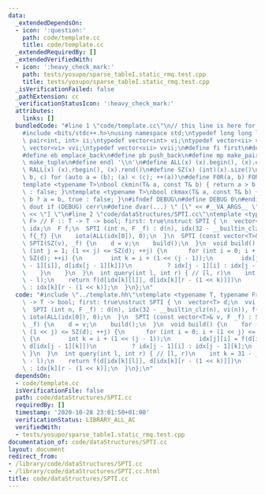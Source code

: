 ```yaml
---
data:
  _extendedDependsOn:
  - icon: ':question:'
    path: code/template.cc
    title: code/template.cc
  _extendedRequiredBy: []
  _extendedVerifiedWith:
  - icon: ':heavy_check_mark:'
    path: tests/yosupo/sparse_tableI.static_rmq.test.cpp
    title: tests/yosupo/sparse_tableI.static_rmq.test.cpp
  _isVerificationFailed: false
  _pathExtension: cc
  _verificationStatusIcon: ':heavy_check_mark:'
  attributes:
    links: []
  bundledCode: "#line 1 \"code/template.cc\"\n// this line is here for a reason\n\
    #include <bits/stdc++.h>\nusing namespace std;\ntypedef long long ll;\ntypedef\
    \ pair<int, int> ii;\ntypedef vector<int> vi;\ntypedef vector<ii> vii;\ntypedef\
    \ vector<vi> vvi;\ntypedef vector<vii> vvii;\n#define fi first\n#define se second\n\
    #define eb emplace_back\n#define pb push_back\n#define mp make_pair\n#define mt\
    \ make_tuple\n#define endl '\\n'\n#define ALL(x) (x).begin(), (x).end()\n#define\
    \ RALL(x) (x).rbegin(), (x).rend()\n#define SZ(x) (int)(x).size()\n#define FOR(a,\
    \ b, c) for (auto a = (b); (a) < (c); ++(a))\n#define F0R(a, b) FOR (a, 0, (b))\n\
    template <typename T>\nbool ckmin(T& a, const T& b) { return a > b ? a = b, true\
    \ : false; }\ntemplate <typename T>\nbool ckmax(T& a, const T& b) { return a <\
    \ b ? a = b, true : false; }\n#ifndef DEBUG\n#define DEBUG 0\n#endif\n#define\
    \ dout if (DEBUG) cerr\n#define dvar(...) \" [\" << #__VA_ARGS__ \": \" << (__VA_ARGS__)\
    \ << \"] \"\n#line 2 \"code/dataStructures/SPTI.cc\"\ntemplate <typename T, typename\
    \ F> // F :: T -> T -> bool; first: true\nstruct SPTI { \n  vector<T> d;\n  vvi\
    \ idx;\n  F f;\n  SPTI (int n, F _f) : d(n), idx(32 - __builtin_clz(n), vi(n)),\
    \ f{_f} {\n    iota(ALL(idx[0]), 0);\n  }\n  SPTI (const vector<T>& v, F _f) :\
    \ SPTI(SZ(v), _f) {\n    d = v;\n    build();\n  }\n  void build() {\n    for\
    \ (int j = 1; (1 << j) <= SZ(d); ++j) {\n      for (int i = 0; i + (1 << j) <=\
    \ SZ(d); ++i) {\n        int k = i + (1 << (j - 1));\n        idx[j][i] = f(d[idx[j\
    \ - 1][i]], d[idx[j - 1][k]])\n          ? idx[j - 1][i] : idx[j - 1][k];\n  \
    \    }\n    }\n  }\n  int query(int l, int r) { // [l, r)\n    int k = 31 - __builtin_clz(r\
    \ - l);\n    return f(d[idx[k][l]], d[idx[k][r - (1 << k)]])\n      ? idx[k][l]\
    \ : idx[k][r - (1 << k)];\n  }\n};\n"
  code: "#include \"../template.hh\"\ntemplate <typename T, typename F> // F :: T\
    \ -> T -> bool; first: true\nstruct SPTI { \n  vector<T> d;\n  vvi idx;\n  F f;\n\
    \  SPTI (int n, F _f) : d(n), idx(32 - __builtin_clz(n), vi(n)), f{_f} {\n   \
    \ iota(ALL(idx[0]), 0);\n  }\n  SPTI (const vector<T>& v, F _f) : SPTI(SZ(v),\
    \ _f) {\n    d = v;\n    build();\n  }\n  void build() {\n    for (int j = 1;\
    \ (1 << j) <= SZ(d); ++j) {\n      for (int i = 0; i + (1 << j) <= SZ(d); ++i)\
    \ {\n        int k = i + (1 << (j - 1));\n        idx[j][i] = f(d[idx[j - 1][i]],\
    \ d[idx[j - 1][k]])\n          ? idx[j - 1][i] : idx[j - 1][k];\n      }\n   \
    \ }\n  }\n  int query(int l, int r) { // [l, r)\n    int k = 31 - __builtin_clz(r\
    \ - l);\n    return f(d[idx[k][l]], d[idx[k][r - (1 << k)]])\n      ? idx[k][l]\
    \ : idx[k][r - (1 << k)];\n  }\n};\n"
  dependsOn:
  - code/template.cc
  isVerificationFile: false
  path: code/dataStructures/SPTI.cc
  requiredBy: []
  timestamp: '2020-10-28 23:01:50+01:00'
  verificationStatus: LIBRARY_ALL_AC
  verifiedWith:
  - tests/yosupo/sparse_tableI.static_rmq.test.cpp
documentation_of: code/dataStructures/SPTI.cc
layout: document
redirect_from:
- /library/code/dataStructures/SPTI.cc
- /library/code/dataStructures/SPTI.cc.html
title: code/dataStructures/SPTI.cc
---
```

